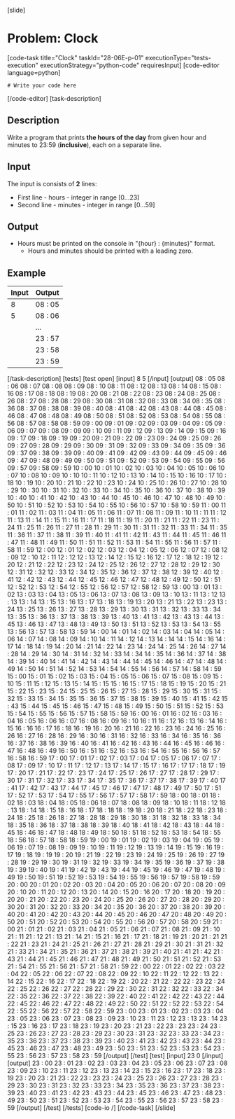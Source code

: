 [slide]
# Problem: Clock
[code-task title="Clock" taskId="28-06E-p-01" executionType="tests-execution" executionStrategy="python-code" requiresInput]
[code-editor language=python]
```
# Write your code here
```
[/code-editor]
[task-description]
## Description
Write a program that prints **the hours of the day** from given hour and minutes to 23:59 (**inclusive**), each on a separate line. 

## Input
The input is consists of **2** lines:
- First line - hours - integer in range \[0...23\]
- Second line - minutes - integer in range \[0...59\]

## Output
- Hours must be printed on the console in "\{hour\} : \{minutes\}" format.
    - Hours and minutes should be printed with a leading zero.

## Example

| **Input** | **Output** |
| --- | --- |
| 8 | 08 : 05 |
| 5 | 08 : 06 |
| | ... |
| | 23 : 57 |
| | 23 : 58 |
| | 23 : 59 |

[/task-description]
[tests]
[test open]
[input]
8
5
[/input]
[output]
08 : 05
08 : 06
08 : 07
08 : 08
08 : 09
08 : 10
08 : 11
08 : 12
08 : 13
08 : 14
08 : 15
08 : 16
08 : 17
08 : 18
08 : 19
08 : 20
08 : 21
08 : 22
08 : 23
08 : 24
08 : 25
08 : 26
08 : 27
08 : 28
08 : 29
08 : 30
08 : 31
08 : 32
08 : 33
08 : 34
08 : 35
08 : 36
08 : 37
08 : 38
08 : 39
08 : 40
08 : 41
08 : 42
08 : 43
08 : 44
08 : 45
08 : 46
08 : 47
08 : 48
08 : 49
08 : 50
08 : 51
08 : 52
08 : 53
08 : 54
08 : 55
08 : 56
08 : 57
08 : 58
08 : 59
09 : 00
09 : 01
09 : 02
09 : 03
09 : 04
09 : 05
09 : 06
09 : 07
09 : 08
09 : 09
09 : 10
09 : 11
09 : 12
09 : 13
09 : 14
09 : 15
09 : 16
09 : 17
09 : 18
09 : 19
09 : 20
09 : 21
09 : 22
09 : 23
09 : 24
09 : 25
09 : 26
09 : 27
09 : 28
09 : 29
09 : 30
09 : 31
09 : 32
09 : 33
09 : 34
09 : 35
09 : 36
09 : 37
09 : 38
09 : 39
09 : 40
09 : 41
09 : 42
09 : 43
09 : 44
09 : 45
09 : 46
09 : 47
09 : 48
09 : 49
09 : 50
09 : 51
09 : 52
09 : 53
09 : 54
09 : 55
09 : 56
09 : 57
09 : 58
09 : 59
10 : 00
10 : 01
10 : 02
10 : 03
10 : 04
10 : 05
10 : 06
10 : 07
10 : 08
10 : 09
10 : 10
10 : 11
10 : 12
10 : 13
10 : 14
10 : 15
10 : 16
10 : 17
10 : 18
10 : 19
10 : 20
10 : 21
10 : 22
10 : 23
10 : 24
10 : 25
10 : 26
10 : 27
10 : 28
10 : 29
10 : 30
10 : 31
10 : 32
10 : 33
10 : 34
10 : 35
10 : 36
10 : 37
10 : 38
10 : 39
10 : 40
10 : 41
10 : 42
10 : 43
10 : 44
10 : 45
10 : 46
10 : 47
10 : 48
10 : 49
10 : 50
10 : 51
10 : 52
10 : 53
10 : 54
10 : 55
10 : 56
10 : 57
10 : 58
10 : 59
11 : 00
11 : 01
11 : 02
11 : 03
11 : 04
11 : 05
11 : 06
11 : 07
11 : 08
11 : 09
11 : 10
11 : 11
11 : 12
11 : 13
11 : 14
11 : 15
11 : 16
11 : 17
11 : 18
11 : 19
11 : 20
11 : 21
11 : 22
11 : 23
11 : 24
11 : 25
11 : 26
11 : 27
11 : 28
11 : 29
11 : 30
11 : 31
11 : 32
11 : 33
11 : 34
11 : 35
11 : 36
11 : 37
11 : 38
11 : 39
11 : 40
11 : 41
11 : 42
11 : 43
11 : 44
11 : 45
11 : 46
11 : 47
11 : 48
11 : 49
11 : 50
11 : 51
11 : 52
11 : 53
11 : 54
11 : 55
11 : 56
11 : 57
11 : 58
11 : 59
12 : 00
12 : 01
12 : 02
12 : 03
12 : 04
12 : 05
12 : 06
12 : 07
12 : 08
12 : 09
12 : 10
12 : 11
12 : 12
12 : 13
12 : 14
12 : 15
12 : 16
12 : 17
12 : 18
12 : 19
12 : 20
12 : 21
12 : 22
12 : 23
12 : 24
12 : 25
12 : 26
12 : 27
12 : 28
12 : 29
12 : 30
12 : 31
12 : 32
12 : 33
12 : 34
12 : 35
12 : 36
12 : 37
12 : 38
12 : 39
12 : 40
12 : 41
12 : 42
12 : 43
12 : 44
12 : 45
12 : 46
12 : 47
12 : 48
12 : 49
12 : 50
12 : 51
12 : 52
12 : 53
12 : 54
12 : 55
12 : 56
12 : 57
12 : 58
12 : 59
13 : 00
13 : 01
13 : 02
13 : 03
13 : 04
13 : 05
13 : 06
13 : 07
13 : 08
13 : 09
13 : 10
13 : 11
13 : 12
13 : 13
13 : 14
13 : 15
13 : 16
13 : 17
13 : 18
13 : 19
13 : 20
13 : 21
13 : 22
13 : 23
13 : 24
13 : 25
13 : 26
13 : 27
13 : 28
13 : 29
13 : 30
13 : 31
13 : 32
13 : 33
13 : 34
13 : 35
13 : 36
13 : 37
13 : 38
13 : 39
13 : 40
13 : 41
13 : 42
13 : 43
13 : 44
13 : 45
13 : 46
13 : 47
13 : 48
13 : 49
13 : 50
13 : 51
13 : 52
13 : 53
13 : 54
13 : 55
13 : 56
13 : 57
13 : 58
13 : 59
14 : 00
14 : 01
14 : 02
14 : 03
14 : 04
14 : 05
14 : 06
14 : 07
14 : 08
14 : 09
14 : 10
14 : 11
14 : 12
14 : 13
14 : 14
14 : 15
14 : 16
14 : 17
14 : 18
14 : 19
14 : 20
14 : 21
14 : 22
14 : 23
14 : 24
14 : 25
14 : 26
14 : 27
14 : 28
14 : 29
14 : 30
14 : 31
14 : 32
14 : 33
14 : 34
14 : 35
14 : 36
14 : 37
14 : 38
14 : 39
14 : 40
14 : 41
14 : 42
14 : 43
14 : 44
14 : 45
14 : 46
14 : 47
14 : 48
14 : 49
14 : 50
14 : 51
14 : 52
14 : 53
14 : 54
14 : 55
14 : 56
14 : 57
14 : 58
14 : 59
15 : 00
15 : 01
15 : 02
15 : 03
15 : 04
15 : 05
15 : 06
15 : 07
15 : 08
15 : 09
15 : 10
15 : 11
15 : 12
15 : 13
15 : 14
15 : 15
15 : 16
15 : 17
15 : 18
15 : 19
15 : 20
15 : 21
15 : 22
15 : 23
15 : 24
15 : 25
15 : 26
15 : 27
15 : 28
15 : 29
15 : 30
15 : 31
15 : 32
15 : 33
15 : 34
15 : 35
15 : 36
15 : 37
15 : 38
15 : 39
15 : 40
15 : 41
15 : 42
15 : 43
15 : 44
15 : 45
15 : 46
15 : 47
15 : 48
15 : 49
15 : 50
15 : 51
15 : 52
15 : 53
15 : 54
15 : 55
15 : 56
15 : 57
15 : 58
15 : 59
16 : 00
16 : 01
16 : 02
16 : 03
16 : 04
16 : 05
16 : 06
16 : 07
16 : 08
16 : 09
16 : 10
16 : 11
16 : 12
16 : 13
16 : 14
16 : 15
16 : 16
16 : 17
16 : 18
16 : 19
16 : 20
16 : 21
16 : 22
16 : 23
16 : 24
16 : 25
16 : 26
16 : 27
16 : 28
16 : 29
16 : 30
16 : 31
16 : 32
16 : 33
16 : 34
16 : 35
16 : 36
16 : 37
16 : 38
16 : 39
16 : 40
16 : 41
16 : 42
16 : 43
16 : 44
16 : 45
16 : 46
16 : 47
16 : 48
16 : 49
16 : 50
16 : 51
16 : 52
16 : 53
16 : 54
16 : 55
16 : 56
16 : 57
16 : 58
16 : 59
17 : 00
17 : 01
17 : 02
17 : 03
17 : 04
17 : 05
17 : 06
17 : 07
17 : 08
17 : 09
17 : 10
17 : 11
17 : 12
17 : 13
17 : 14
17 : 15
17 : 16
17 : 17
17 : 18
17 : 19
17 : 20
17 : 21
17 : 22
17 : 23
17 : 24
17 : 25
17 : 26
17 : 27
17 : 28
17 : 29
17 : 30
17 : 31
17 : 32
17 : 33
17 : 34
17 : 35
17 : 36
17 : 37
17 : 38
17 : 39
17 : 40
17 : 41
17 : 42
17 : 43
17 : 44
17 : 45
17 : 46
17 : 47
17 : 48
17 : 49
17 : 50
17 : 51
17 : 52
17 : 53
17 : 54
17 : 55
17 : 56
17 : 57
17 : 58
17 : 59
18 : 00
18 : 01
18 : 02
18 : 03
18 : 04
18 : 05
18 : 06
18 : 07
18 : 08
18 : 09
18 : 10
18 : 11
18 : 12
18 : 13
18 : 14
18 : 15
18 : 16
18 : 17
18 : 18
18 : 19
18 : 20
18 : 21
18 : 22
18 : 23
18 : 24
18 : 25
18 : 26
18 : 27
18 : 28
18 : 29
18 : 30
18 : 31
18 : 32
18 : 33
18 : 34
18 : 35
18 : 36
18 : 37
18 : 38
18 : 39
18 : 40
18 : 41
18 : 42
18 : 43
18 : 44
18 : 45
18 : 46
18 : 47
18 : 48
18 : 49
18 : 50
18 : 51
18 : 52
18 : 53
18 : 54
18 : 55
18 : 56
18 : 57
18 : 58
18 : 59
19 : 00
19 : 01
19 : 02
19 : 03
19 : 04
19 : 05
19 : 06
19 : 07
19 : 08
19 : 09
19 : 10
19 : 11
19 : 12
19 : 13
19 : 14
19 : 15
19 : 16
19 : 17
19 : 18
19 : 19
19 : 20
19 : 21
19 : 22
19 : 23
19 : 24
19 : 25
19 : 26
19 : 27
19 : 28
19 : 29
19 : 30
19 : 31
19 : 32
19 : 33
19 : 34
19 : 35
19 : 36
19 : 37
19 : 38
19 : 39
19 : 40
19 : 41
19 : 42
19 : 43
19 : 44
19 : 45
19 : 46
19 : 47
19 : 48
19 : 49
19 : 50
19 : 51
19 : 52
19 : 53
19 : 54
19 : 55
19 : 56
19 : 57
19 : 58
19 : 59
20 : 00
20 : 01
20 : 02
20 : 03
20 : 04
20 : 05
20 : 06
20 : 07
20 : 08
20 : 09
20 : 10
20 : 11
20 : 12
20 : 13
20 : 14
20 : 15
20 : 16
20 : 17
20 : 18
20 : 19
20 : 20
20 : 21
20 : 22
20 : 23
20 : 24
20 : 25
20 : 26
20 : 27
20 : 28
20 : 29
20 : 30
20 : 31
20 : 32
20 : 33
20 : 34
20 : 35
20 : 36
20 : 37
20 : 38
20 : 39
20 : 40
20 : 41
20 : 42
20 : 43
20 : 44
20 : 45
20 : 46
20 : 47
20 : 48
20 : 49
20 : 50
20 : 51
20 : 52
20 : 53
20 : 54
20 : 55
20 : 56
20 : 57
20 : 58
20 : 59
21 : 00
21 : 01
21 : 02
21 : 03
21 : 04
21 : 05
21 : 06
21 : 07
21 : 08
21 : 09
21 : 10
21 : 11
21 : 12
21 : 13
21 : 14
21 : 15
21 : 16
21 : 17
21 : 18
21 : 19
21 : 20
21 : 21
21 : 22
21 : 23
21 : 24
21 : 25
21 : 26
21 : 27
21 : 28
21 : 29
21 : 30
21 : 31
21 : 32
21 : 33
21 : 34
21 : 35
21 : 36
21 : 37
21 : 38
21 : 39
21 : 40
21 : 41
21 : 42
21 : 43
21 : 44
21 : 45
21 : 46
21 : 47
21 : 48
21 : 49
21 : 50
21 : 51
21 : 52
21 : 53
21 : 54
21 : 55
21 : 56
21 : 57
21 : 58
21 : 59
22 : 00
22 : 01
22 : 02
22 : 03
22 : 04
22 : 05
22 : 06
22 : 07
22 : 08
22 : 09
22 : 10
22 : 11
22 : 12
22 : 13
22 : 14
22 : 15
22 : 16
22 : 17
22 : 18
22 : 19
22 : 20
22 : 21
22 : 22
22 : 23
22 : 24
22 : 25
22 : 26
22 : 27
22 : 28
22 : 29
22 : 30
22 : 31
22 : 32
22 : 33
22 : 34
22 : 35
22 : 36
22 : 37
22 : 38
22 : 39
22 : 40
22 : 41
22 : 42
22 : 43
22 : 44
22 : 45
22 : 46
22 : 47
22 : 48
22 : 49
22 : 50
22 : 51
22 : 52
22 : 53
22 : 54
22 : 55
22 : 56
22 : 57
22 : 58
22 : 59
23 : 00
23 : 01
23 : 02
23 : 03
23 : 04
23 : 05
23 : 06
23 : 07
23 : 08
23 : 09
23 : 10
23 : 11
23 : 12
23 : 13
23 : 14
23 : 15
23 : 16
23 : 17
23 : 18
23 : 19
23 : 20
23 : 21
23 : 22
23 : 23
23 : 24
23 : 25
23 : 26
23 : 27
23 : 28
23 : 29
23 : 30
23 : 31
23 : 32
23 : 33
23 : 34
23 : 35
23 : 36
23 : 37
23 : 38
23 : 39
23 : 40
23 : 41
23 : 42
23 : 43
23 : 44
23 : 45
23 : 46
23 : 47
23 : 48
23 : 49
23 : 50
23 : 51
23 : 52
23 : 53
23 : 54
23 : 55
23 : 56
23 : 57
23 : 58
23 : 59
[/output]
[/test]
[test]
[input]
23
0
[/input]
[output]
23 : 00
23 : 01
23 : 02
23 : 03
23 : 04
23 : 05
23 : 06
23 : 07
23 : 08
23 : 09
23 : 10
23 : 11
23 : 12
23 : 13
23 : 14
23 : 15
23 : 16
23 : 17
23 : 18
23 : 19
23 : 20
23 : 21
23 : 22
23 : 23
23 : 24
23 : 25
23 : 26
23 : 27
23 : 28
23 : 29
23 : 30
23 : 31
23 : 32
23 : 33
23 : 34
23 : 35
23 : 36
23 : 37
23 : 38
23 : 39
23 : 40
23 : 41
23 : 42
23 : 43
23 : 44
23 : 45
23 : 46
23 : 47
23 : 48
23 : 49
23 : 50
23 : 51
23 : 52
23 : 53
23 : 54
23 : 55
23 : 56
23 : 57
23 : 58
23 : 59
[/output]
[/test]
[/tests]
[code-io /]
[/code-task]
[/slide]
